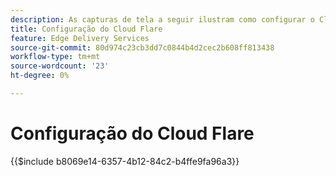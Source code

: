 ```yaml
---
description: As capturas de tela a seguir ilustram como configurar o Cloud Flare para fornecer conteúdo.  As configurações essenciais são marcadas com um círculo vermelho.
title: Configuração do Cloud Flare
feature: Edge Delivery Services
source-git-commit: 80d974c23cb3dd7c0844b4d2cec2b608ff813438
workflow-type: tm+mt
source-wordcount: '23'
ht-degree: 0%

---
```


# Configuração do Cloud Flare

{{$include b8069e14-6357-4b12-84c2-b4ffe9fa96a3}}